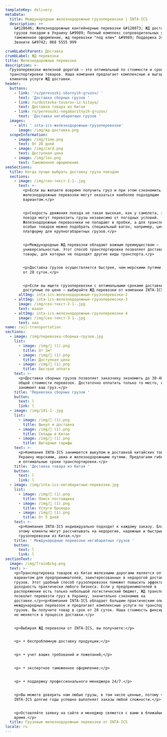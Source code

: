 ```yaml
---
templateKey: delivery
metaData:
  title: Международные железнодорожные грузоперевозки | INTA-ICS
  description: >+
    &#128646; Железнодорожные контейнерные перевозки &#128073; ЖД доставка
    грузов поездом в Украину &#9989; Полный комплекс сопроводительных услуг,
    таможенное оформление, жд перевозки "под ключ" &#9989; Поддержка 24/7 -
    Звоните &#9742; 068 5555 999

crumbLabelParent: Доставка
crumbLabel: ЖД перевозки
title: Железнодорожные перевозки
description: >-
  Грузоперевозки железной дорогой — это оптимальный по стоимости и срокам способ
  транспортировки товаров. Наша компания предлагает комплексные и выгодные для
  клиентов услуги ЖД доставки.
header:
  buttons:
    - link: 'ru/perevozki-sbornyih-gruzov/ '
      text: 'Доставка сборных грузов '
    - link: ru/dostavka-tovarov-iz-kitaya/
      text: Доставка товара из Китая
    - link: ru/perevozki-negabaritnyih-gruzov/
      text: 'Доставка негабаритных грузов '
  images:
    - alt: ' inta-ics-железнодорожные-грузоперевозки'
      image: /img/жд-доставка.png
  scopeInformation:
    - image: /img/time.png
      text: От 28 дней
    - image: /img/card.png
      text: Доступная цена
    - image: /img/lov.png
      text: Таможенное оформление
seoSections:
  title: Когда лучше выбрать доставку груза поездом
  sections:
    - image: /img/сео-текст-1-1-.jpg
      text: >-
        <p>Если вы желаете вовремя получить груз и при этом сэкономить,
        железнодорожные перевозки могут оказаться наиболее подходящим
        вариантом.</p>


        <p>Скорость движения поезда не такая высокая, как у самолета, зато
        поезда могут перевозить грузы независимо от погодных условий.
        Железнодорожные перевозчики не попадают в пробки, а для транспортировки
        особых товаров можно подобрать специальный вагон, например, цистерну или
        платформу для крупногабаритных грузов.</p>


        <p>Международные ЖД перевозки обладают важным преимуществом —
        универсальностью. Этот способ транспортировки позволяет доставлять
        товары, для которых не подходят другие виды транспорта.</p>


        <p>Доставка грузов осуществляется быстрее, чем морскими путями — в срок
        от 28 суток.</p>


        <p>Если вы ищете грузоперевозки с оптимальными сроками доставки и
        доступные по цене — выбирайте ЖД перевозки от компании INTA-ICS.</p>
      altImg: inta-ics-железнодорожные-грузоперевозки-2
    - altImg: inta-ics-железнодорожные-грузоперевозки-3
      image: /img/сео-текст-2-1-.jpg
      text: вааап
    - altImg: inta-ics-железнодорожные-грузоперевозки-4
      image: /img/сео-текст-3-1-.jpg
      text: ааа
name: rail-transportation
sections:
  - image: /img/перевозка-сборных-грузов.jpg
    list:
      - image: /img/ (1).png
        title: От 1м³
      - image: /img/ (1).png
        title: Доступная цена
      - image: /img/ (1).png
        title: Быстрая оплата
    text: >-
      <p>Доставка сборных грузов позволяет заказчику экономить до 30-40% от
      общей стоимости перевозок. Достаточно оплатить только то место, которое
      занимает ваш груз.</p>
    title: 'Перевозка сборных грузов '
    button:
      text: l
      link: l
  - image: /img/181-1-.jpg
    list:
      - image: /img/ (1).png
        title: Выкуп и доставка
      - image: /img/ (1).png
        title: Склады в Китае
      - image: /img/ (1).png
        title: Выгодные тарифы
    text: >-
      <p>Компания INTA-ICS занимается выкупом и доставкой китайских товаров в
      Украину морскими, авиа и железнодорожными путями. Предлагаем гибкие тарифы
      и оптимальные сроки транспортировки.</p>
    title: 'Доставка товара из Китая '
    button:
      text: l
      link: l
  - image: /img/inta-ics-негабаритные-перевозки.jpg
    list:
      - image: /img/ (1).png
        title: Поиск поставщика
      - image: /img/ (1).png
        title: Услуги брокера
      - image: /img/ (1).png
        title: От 5 дней
    text: >-
      <p>Компания INTA-ICS индивидуально подходит к каждому заказу. Благодаря
      этому клиенты могут рассчитывать на недорогие, надежные и быстрые
      грузоперевозки из Китая.</p>
    title: ' Международные перевозки негабаритных грузов '
    button:
      text: l
      link: l
sectionText:
  image: /img/TrainBckg.png
  text: >-
    <p>Транспортировка товаров из Китая железными дорогами является оптимальным
    вариантом для предпринимателей, заинтересованных в недорогой доставке
    грузов. Этот удобный способ грузоперевозок поможет повысить эффективность и
    доходность практически любого бизнеса. Если у предпринимателей в
    распоряжении есть только небольшой логистический бюджет, ЖД транспортировка
    позволит перевезти груз в Украину, значительно сэкономив на
    доставке.</p><p>Компания INTA-ICS обладает большим практическим опытом
    международных перевозок и предлагает комплексные услуги по транспортировке
    грузов. Вы получите товар в срок от 28 суток. Наша стоимость фиксируется и
    не меняется в процессе доставки.</p>


    <p>Выбирая ЖД перевозки от INTA-ICS, вы получаете:</p>


    <p> • беспроблемную доставку продукции;</p>


    <p> • учет ваших требований и пожеланий;</p>


    <p> • экспертное таможенное оформление;</p>


    <p> • поддержку профессионального менеджера 24/7.</p>


    <p>Вы можете доверить нам любые грузы, в том числе ценные, потому что
    INTA-ICS долгие годы успешно выполняет заказы любой сложности.</p>


    <p>Оставляйте заявку на сайте и менеджер свяжется с вами в ближайшее
    время.</p>
  title: Грузовые железнодорожные перевозки от INTA-ICS
locale: ru
---
```

